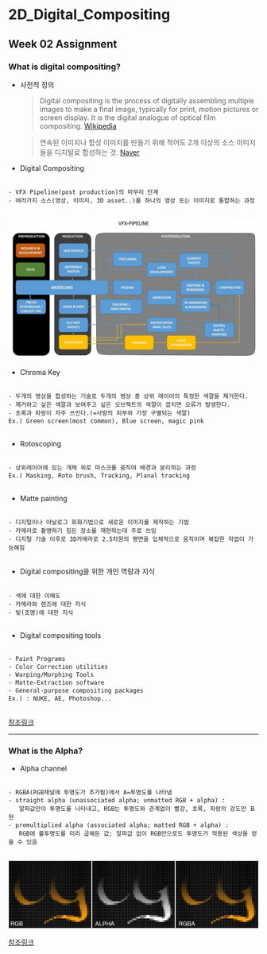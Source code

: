 # 2D_Digital_Compositing
## Week 02 Assignment
### What is digital compositing?
+ 사전적 정의

    > Digital compositing is the process of digitally assembling multiple images to make a final image,
  typically for print, motion pictures or screen display. It is the digital analogue of optical film compositing. [Wikipedia](https://en.wikipedia.org/wiki/Digital_compositing)

    > 연속된 이미지나 합성 이미지를 만들기 위해 적어도 2개 이상의 소스 이미지들을 디지털로 합성하는 것. [Naver](https://terms.naver.com/entry.nhn?docId=1649302&cid=50372&categoryId=50372)

+ Digital Compositing
<pre>
<code>
- VFX Pipeline(post production)의 마무리 단계
- 여러가지 소스(영상, 이미지, 3D asset..)를 하나의 영상 또는 이미지로 통합하는 과정
</code>
</pre>

![alt](https://github.com/JuSeongYong/2D_Digital_Compositing/blob/master/Week03/the-vfx-pipeline.jpg)
+ Chroma Key
<pre>
<code>
- 두개의 영상을 합성하는 기술로 두개의 영상 중 상위 레이어의 특정한 색깔을 제거한다.
- 제거하고 싶은 색깔과 보여주고 싶은 오브젝트의 색깔이 겹치면 오류가 발생한다.
- 초록과 파랑이 자주 쓰인다.(=사람의 피부와 가장 구별되는 색깔)
Ex.) Green screen(most common), Blue screen, magic pink
</code>
</pre>

+ Rotoscoping
<pre>
<code>
- 상위레이어에 있는 개체 위로 마스크를 움직여 배경과 분리하는 과정
Ex.) Masking, Roto brush, Tracking, Planal tracking
</code>
</pre>

+ Matte painting
<pre>
<code>
- 디지털이나 아날로그 회화기법으로 새로운 이미지를 제작하는 기법
- 카메라로 촬영하기 힘든 장소를 재현하는데 주로 쓰임
- 디지털 기술 이후로 3D카메라로 2.5차원의 평면을 입체적으로 움직이며 복잡한 작업이 가능해짐
</code>
</pre>

+ Digital compositing을 위한 개인 역량과 지식
<pre>
<code>
- 색에 대한 이해도
- 카메라와 렌즈에 대한 지식
- 빛(조명)에 대한 지식
</code>
</pre>

+ Digital compositing tools
<pre>
<code>
- Paint Programs
- Color Correction utilities
- Warping/Morphing Tools
- Matte-Extraction software
- General-purpose compositing packages
Ex.) : NUKE, AE, Photoshop...
</code>
</pre>
[참조링크](http://mlab.taik.fi/touch/DCN/DGbackup.html)

---------------------
### What is the Alpha?

+ Alpha channel
<pre>
<code>
- RGBA(RGB채널에 투명도가 추가됨)에서 A=투명도를 나타냄
- straight alpha (unassociated alpha; unmatted RGB + alpha) : 
   알파값만이 투명도를 나타내고, RGB는 투명도와 관계없이 빨강, 초록, 파랑의 강도만 표현
- premultiplied alpha (associated alpha; matted RGB + alpha) : 
   RGB에 불투명도를 미리 곱해둔 값; 알파값 없이 RGB만으로도 투명도가 적용된 색상을 얻을 수 있음
</code>
</pre>



![Alt premultiplied Alpha](https://github.com/JuSeongYong/2D_Digital_Compositing/blob/master/Week03/Premultiplied%20alpha.png)

[참조링크](https://www.cgdirector.com/premultiplied-alpha-vs-straight-alpha/)
